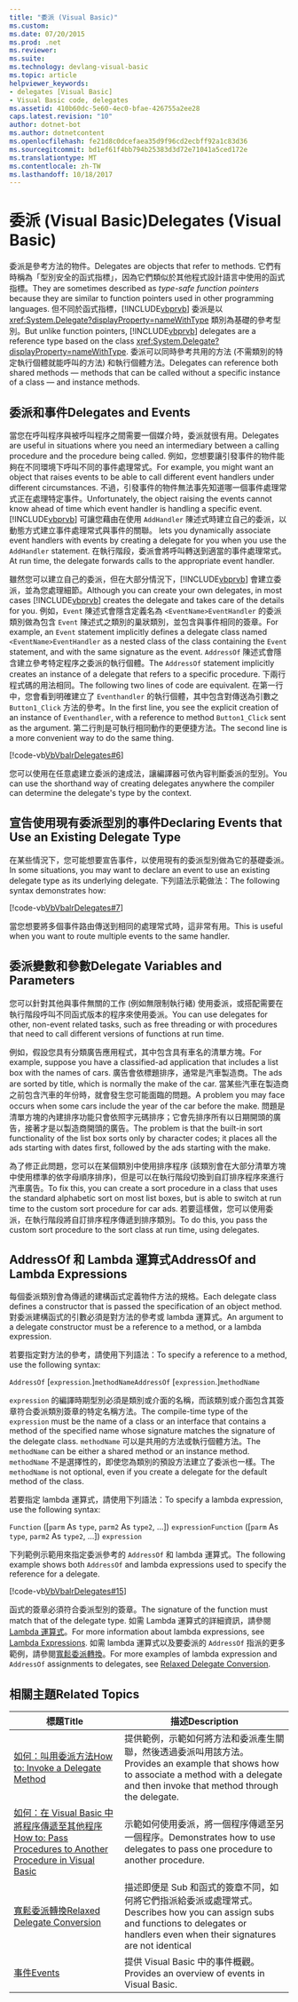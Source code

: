 ```yaml
---
title: "委派 (Visual Basic)"
ms.custom: 
ms.date: 07/20/2015
ms.prod: .net
ms.reviewer: 
ms.suite: 
ms.technology: devlang-visual-basic
ms.topic: article
helpviewer_keywords:
- delegates [Visual Basic]
- Visual Basic code, delegates
ms.assetid: 410b60dc-5e60-4ec0-bfae-426755a2ee28
caps.latest.revision: "10"
author: dotnet-bot
ms.author: dotnetcontent
ms.openlocfilehash: fe21d8c0dcefaea35d9f96cd2ecbff92a1c83d36
ms.sourcegitcommit: bd1ef61f4bb794b25383d3d72e71041a5ced172e
ms.translationtype: MT
ms.contentlocale: zh-TW
ms.lasthandoff: 10/18/2017
---
```

# <a name="delegates-visual-basic"></a><span data-ttu-id="32e9f-102">委派 (Visual Basic)</span><span class="sxs-lookup"><span data-stu-id="32e9f-102">Delegates (Visual Basic)</span></span>
<span data-ttu-id="32e9f-103">委派是參考方法的物件。</span><span class="sxs-lookup"><span data-stu-id="32e9f-103">Delegates are objects that refer to methods.</span></span> <span data-ttu-id="32e9f-104">它們有時稱為「型別安全的函式指標」，因為它們類似於其他程式設計語言中使用的函式指標。</span><span class="sxs-lookup"><span data-stu-id="32e9f-104">They are sometimes described as *type-safe function pointers* because they are similar to function pointers used in other programming languages.</span></span> <span data-ttu-id="32e9f-105">但不同於函式指標，[!INCLUDE[vbprvb](~/includes/vbprvb-md.md)] 委派是以 <xref:System.Delegate?displayProperty=nameWithType> 類別為基礎的參考型別。</span><span class="sxs-lookup"><span data-stu-id="32e9f-105">But unlike function pointers, [!INCLUDE[vbprvb](~/includes/vbprvb-md.md)] delegates are a reference type based on the class <xref:System.Delegate?displayProperty=nameWithType>.</span></span> <span data-ttu-id="32e9f-106">委派可以同時參考共用的方法 (不需類別的特定執行個體就能呼叫的方法) 和執行個體方法。</span><span class="sxs-lookup"><span data-stu-id="32e9f-106">Delegates can reference both shared methods — methods that can be called without a specific instance of a class — and instance methods.</span></span>  
  
## <a name="delegates-and-events"></a><span data-ttu-id="32e9f-107">委派和事件</span><span class="sxs-lookup"><span data-stu-id="32e9f-107">Delegates and Events</span></span>  
 <span data-ttu-id="32e9f-108">當您在呼叫程序與被呼叫程序之間需要一個媒介時，委派就很有用。</span><span class="sxs-lookup"><span data-stu-id="32e9f-108">Delegates are useful in situations where you need an intermediary between a calling procedure and the procedure being called.</span></span> <span data-ttu-id="32e9f-109">例如，您想要讓引發事件的物件能夠在不同環境下呼叫不同的事件處理常式。</span><span class="sxs-lookup"><span data-stu-id="32e9f-109">For example, you might want an object that raises events to be able to call different event handlers under different circumstances.</span></span> <span data-ttu-id="32e9f-110">不過，引發事件的物件無法事先知道哪一個事件處理常式正在處理特定事件。</span><span class="sxs-lookup"><span data-stu-id="32e9f-110">Unfortunately, the object raising the events cannot know ahead of time which event handler is handling a specific event.</span></span> [!INCLUDE[vbprvb](~/includes/vbprvb-md.md)]<span data-ttu-id="32e9f-111"> 可讓您藉由在使用 `AddHandler` 陳述式時建立自己的委派，以動態方式建立事件處理常式與事件的關聯。</span><span class="sxs-lookup"><span data-stu-id="32e9f-111"> lets you dynamically associate event handlers with events by creating a delegate for you when you use the `AddHandler` statement.</span></span> <span data-ttu-id="32e9f-112">在執行階段，委派會將呼叫轉送到適當的事件處理常式。</span><span class="sxs-lookup"><span data-stu-id="32e9f-112">At run time, the delegate forwards calls to the appropriate event handler.</span></span>  
  
 <span data-ttu-id="32e9f-113">雖然您可以建立自己的委派，但在大部分情況下，[!INCLUDE[vbprvb](~/includes/vbprvb-md.md)] 會建立委派，並為您處理細節。</span><span class="sxs-lookup"><span data-stu-id="32e9f-113">Although you can create your own delegates, in most cases [!INCLUDE[vbprvb](~/includes/vbprvb-md.md)] creates the delegate and takes care of the details for you.</span></span> <span data-ttu-id="32e9f-114">例如，`Event` 陳述式會隱含定義名為 `<EventName>EventHandler` 的委派類別做為包含 `Event` 陳述式之類別的巢狀類別，並包含與事件相同的簽章。</span><span class="sxs-lookup"><span data-stu-id="32e9f-114">For example, an `Event` statement implicitly defines a delegate class named `<EventName>EventHandler` as a nested class of the class containing the `Event` statement, and with the same signature as the event.</span></span> <span data-ttu-id="32e9f-115">`AddressOf` 陳述式會隱含建立參考特定程序之委派的執行個體。</span><span class="sxs-lookup"><span data-stu-id="32e9f-115">The `AddressOf` statement implicitly creates an instance of a delegate that refers to a specific procedure.</span></span> <span data-ttu-id="32e9f-116">下兩行程式碼的用法相同。</span><span class="sxs-lookup"><span data-stu-id="32e9f-116">The following two lines of code are equivalent.</span></span> <span data-ttu-id="32e9f-117">在第一行中，您會看到明確建立了 `Eventhandler` 的執行個體，其中包含對傳送為引數之 `Button1_Click` 方法的參考。</span><span class="sxs-lookup"><span data-stu-id="32e9f-117">In the first line, you see the explicit creation of an instance of `Eventhandler`, with a reference to method `Button1_Click` sent as the argument.</span></span> <span data-ttu-id="32e9f-118">第二行則是可執行相同動作的更便捷方法。</span><span class="sxs-lookup"><span data-stu-id="32e9f-118">The second line is a more convenient way to do the same thing.</span></span>  
  
 [!code-vb[VbVbalrDelegates#6](../../../../visual-basic/language-reference/operators/codesnippet/VisualBasic/delegates_1.vb)]  
  
 <span data-ttu-id="32e9f-119">您可以使用在任意處建立委派的速成法，讓編譯器可依內容判斷委派的型別。</span><span class="sxs-lookup"><span data-stu-id="32e9f-119">You can use the shorthand way of creating delegates anywhere the compiler can determine the delegate's type by the context.</span></span>  
  
## <a name="declaring-events-that-use-an-existing-delegate-type"></a><span data-ttu-id="32e9f-120">宣告使用現有委派型別的事件</span><span class="sxs-lookup"><span data-stu-id="32e9f-120">Declaring Events that Use an Existing Delegate Type</span></span>  
 <span data-ttu-id="32e9f-121">在某些情況下，您可能想要宣告事件，以使用現有的委派型別做為它的基礎委派。</span><span class="sxs-lookup"><span data-stu-id="32e9f-121">In some situations, you may want to declare an event to use an existing delegate type as its underlying delegate.</span></span> <span data-ttu-id="32e9f-122">下列語法示範做法：</span><span class="sxs-lookup"><span data-stu-id="32e9f-122">The following syntax demonstrates how:</span></span>  
  
 [!code-vb[VbVbalrDelegates#7](../../../../visual-basic/language-reference/operators/codesnippet/VisualBasic/delegates_2.vb)]  
  
 <span data-ttu-id="32e9f-123">當您想要將多個事件路由傳送到相同的處理常式時，這非常有用。</span><span class="sxs-lookup"><span data-stu-id="32e9f-123">This is useful when you want to route multiple events to the same handler.</span></span>  
  
## <a name="delegate-variables-and-parameters"></a><span data-ttu-id="32e9f-124">委派變數和參數</span><span class="sxs-lookup"><span data-stu-id="32e9f-124">Delegate Variables and Parameters</span></span>  
 <span data-ttu-id="32e9f-125">您可以針對其他與事件無關的工作 (例如無限制執行緒) 使用委派，或搭配需要在執行階段呼叫不同函式版本的程序來使用委派。</span><span class="sxs-lookup"><span data-stu-id="32e9f-125">You can use delegates for other, non-event related tasks, such as free threading or with procedures that need to call different versions of functions at run time.</span></span>  
  
 <span data-ttu-id="32e9f-126">例如，假設您具有分類廣告應用程式，其中包含具有車名的清單方塊。</span><span class="sxs-lookup"><span data-stu-id="32e9f-126">For example, suppose you have a classified-ad application that includes a list box with the names of cars.</span></span> <span data-ttu-id="32e9f-127">廣告會依標題排序，通常是汽車製造商。</span><span class="sxs-lookup"><span data-stu-id="32e9f-127">The ads are sorted by title, which is normally the make of the car.</span></span> <span data-ttu-id="32e9f-128">當某些汽車在製造商之前包含汽車的年份時，就會發生您可能面臨的問題。</span><span class="sxs-lookup"><span data-stu-id="32e9f-128">A problem you may face occurs when some cars include the year of the car before the make.</span></span> <span data-ttu-id="32e9f-129">問題是清單方塊的內建排序功能只會依照字元碼排序；它會先排序所有以日期開頭的廣告，接著才是以製造商開頭的廣告。</span><span class="sxs-lookup"><span data-stu-id="32e9f-129">The problem is that the built-in sort functionality of the list box sorts only by character codes; it places all the ads starting with dates first, followed by the ads starting with the make.</span></span>  
  
 <span data-ttu-id="32e9f-130">為了修正此問題，您可以在某個類別中使用排序程序 (該類別會在大部分清單方塊中使用標準的依字母順序排序)，但是可以在執行階段切換到自訂排序程序來進行汽車廣告。</span><span class="sxs-lookup"><span data-stu-id="32e9f-130">To fix this, you can create a sort procedure in a class that uses the standard alphabetic sort on most list boxes, but is able to switch at run time to the custom sort procedure for car ads.</span></span> <span data-ttu-id="32e9f-131">若要這樣做，您可以使用委派，在執行階段將自訂排序程序傳遞到排序類別。</span><span class="sxs-lookup"><span data-stu-id="32e9f-131">To do this, you pass the custom sort procedure to the sort class at run time, using delegates.</span></span>  
  
## <a name="addressof-and-lambda-expressions"></a><span data-ttu-id="32e9f-132">AddressOf 和 Lambda 運算式</span><span class="sxs-lookup"><span data-stu-id="32e9f-132">AddressOf and Lambda Expressions</span></span>  
 <span data-ttu-id="32e9f-133">每個委派類別會為傳遞的建構函式定義物件方法的規格。</span><span class="sxs-lookup"><span data-stu-id="32e9f-133">Each delegate class defines a constructor that is passed the specification of an object method.</span></span> <span data-ttu-id="32e9f-134">對委派建構函式的引數必須是對方法的參考或 lambda 運算式。</span><span class="sxs-lookup"><span data-stu-id="32e9f-134">An argument to a delegate constructor must be a reference to a method, or a lambda expression.</span></span>  
  
 <span data-ttu-id="32e9f-135">若要指定對方法的參考，請使用下列語法：</span><span class="sxs-lookup"><span data-stu-id="32e9f-135">To specify a reference to a method, use the following syntax:</span></span>  
  
 <span data-ttu-id="32e9f-136">`AddressOf` [`expression`.]`methodName`</span><span class="sxs-lookup"><span data-stu-id="32e9f-136">`AddressOf` [`expression`.]`methodName`</span></span>  
  
 <span data-ttu-id="32e9f-137">`expression` 的編譯時期型別必須是類別或介面的名稱，而該類別或介面包含其簽章符合委派類別簽章的特定名稱方法。</span><span class="sxs-lookup"><span data-stu-id="32e9f-137">The compile-time type of the `expression` must be the name of a class or an interface that contains a method of the specified name whose signature matches the signature of the delegate class.</span></span> <span data-ttu-id="32e9f-138">`methodName` 可以是共用的方法或執行個體方法。</span><span class="sxs-lookup"><span data-stu-id="32e9f-138">The `methodName` can be either a shared method or an instance method.</span></span> <span data-ttu-id="32e9f-139">`methodName` 不是選擇性的，即使您為類別的預設方法建立了委派也一樣。</span><span class="sxs-lookup"><span data-stu-id="32e9f-139">The `methodName` is not optional, even if you create a delegate for the default method of the class.</span></span>  
  
 <span data-ttu-id="32e9f-140">若要指定 lambda 運算式，請使用下列語法：</span><span class="sxs-lookup"><span data-stu-id="32e9f-140">To specify a lambda expression, use the following syntax:</span></span>  
  
 <span data-ttu-id="32e9f-141">`Function` ([`parm` As `type`, `parm2` As `type2`, ...]) `expression`</span><span class="sxs-lookup"><span data-stu-id="32e9f-141">`Function` ([`parm` As `type`, `parm2` As `type2`, ...]) `expression`</span></span>  
  
 <span data-ttu-id="32e9f-142">下列範例示範用來指定委派參考的 `AddressOf` 和 lambda 運算式。</span><span class="sxs-lookup"><span data-stu-id="32e9f-142">The following example shows both `AddressOf` and lambda expressions used to specify the reference for a delegate.</span></span>  
  
 [!code-vb[VbVbalrDelegates#15](../../../../visual-basic/language-reference/operators/codesnippet/VisualBasic/delegates_3.vb)]  
  
 <span data-ttu-id="32e9f-143">函式的簽章必須符合委派型別的簽章。</span><span class="sxs-lookup"><span data-stu-id="32e9f-143">The signature of the function must match that of the delegate type.</span></span> <span data-ttu-id="32e9f-144">如需 Lambda 運算式的詳細資訊，請參閱 [Lambda 運算式](../../../../visual-basic/programming-guide/language-features/procedures/lambda-expressions.md)。</span><span class="sxs-lookup"><span data-stu-id="32e9f-144">For more information about lambda expressions, see [Lambda Expressions](../../../../visual-basic/programming-guide/language-features/procedures/lambda-expressions.md).</span></span> <span data-ttu-id="32e9f-145">如需 lambda 運算式以及要委派的 `AddressOf` 指派的更多範例，請參閱[寬鬆委派轉換](../../../../visual-basic/programming-guide/language-features/delegates/relaxed-delegate-conversion.md)。</span><span class="sxs-lookup"><span data-stu-id="32e9f-145">For more examples of lambda expression and `AddressOf` assignments to delegates, see [Relaxed Delegate Conversion](../../../../visual-basic/programming-guide/language-features/delegates/relaxed-delegate-conversion.md).</span></span>  
  
## <a name="related-topics"></a><span data-ttu-id="32e9f-146">相關主題</span><span class="sxs-lookup"><span data-stu-id="32e9f-146">Related Topics</span></span>  
  
|<span data-ttu-id="32e9f-147">標題</span><span class="sxs-lookup"><span data-stu-id="32e9f-147">Title</span></span>|<span data-ttu-id="32e9f-148">描述</span><span class="sxs-lookup"><span data-stu-id="32e9f-148">Description</span></span>|  
|-----------|-----------------|  
|[<span data-ttu-id="32e9f-149">如何：叫用委派方法</span><span class="sxs-lookup"><span data-stu-id="32e9f-149">How to: Invoke a Delegate Method</span></span>](../../../../visual-basic/programming-guide/language-features/delegates/how-to-invoke-a-delegate-method.md)|<span data-ttu-id="32e9f-150">提供範例，示範如何將方法和委派產生關聯，然後透過委派叫用該方法。</span><span class="sxs-lookup"><span data-stu-id="32e9f-150">Provides an example that shows how to associate a method with a delegate and then invoke that method through the delegate.</span></span>|  
|[<span data-ttu-id="32e9f-151">如何：在 Visual Basic 中將程序傳遞至其他程序</span><span class="sxs-lookup"><span data-stu-id="32e9f-151">How to: Pass Procedures to Another Procedure in Visual Basic</span></span>](../../../../visual-basic/programming-guide/language-features/delegates/how-to-pass-procedures-to-another-procedure.md)|<span data-ttu-id="32e9f-152">示範如何使用委派，將一個程序傳遞至另一個程序。</span><span class="sxs-lookup"><span data-stu-id="32e9f-152">Demonstrates how to use delegates to pass one procedure to another procedure.</span></span>|  
|[<span data-ttu-id="32e9f-153">寬鬆委派轉換</span><span class="sxs-lookup"><span data-stu-id="32e9f-153">Relaxed Delegate Conversion</span></span>](../../../../visual-basic/programming-guide/language-features/delegates/relaxed-delegate-conversion.md)|<span data-ttu-id="32e9f-154">描述即便是 Sub 和函式的簽章不同，如何將它們指派給委派或處理常式。</span><span class="sxs-lookup"><span data-stu-id="32e9f-154">Describes how you can assign subs and functions to delegates or handlers even when their signatures are not identical</span></span>|  
|[<span data-ttu-id="32e9f-155">事件</span><span class="sxs-lookup"><span data-stu-id="32e9f-155">Events</span></span>](../../../../visual-basic/programming-guide/language-features/events/index.md)|<span data-ttu-id="32e9f-156">提供 Visual Basic 中的事件概觀。</span><span class="sxs-lookup"><span data-stu-id="32e9f-156">Provides an overview of events in Visual Basic.</span></span>|
